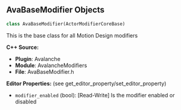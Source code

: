 ## AvaBaseModifier Objects

```python
class AvaBaseModifier(ActorModifierCoreBase)
```

This is the base class for all Motion Design modifiers

**C++ Source:**

- **Plugin**: Avalanche
- **Module**: AvalancheModifiers
- **File**: AvaBaseModifier.h

**Editor Properties:** (see get_editor_property/set_editor_property)

- ``modifier_enabled`` (bool):  [Read-Write] Is the modifier enabled or disabled

<a id="unreal.AvaAlignBetweenModifier"></a>